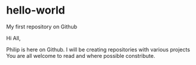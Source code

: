 # hello-world
My first repository on Github

Hi All,

Philip is here on Github. I will be creating repositories with various projects
You are all welcome to read and where possible constribute.
